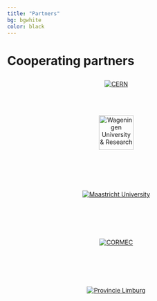 ```yaml
---
title: "Partners"
bg: bgwhite
color: black
---
```


# Cooperating partners

<center>
  <a href="https://home.web.cern.ch/"><figure class="partnerlogo" style="padding: 10px 107px 10px 107px">
    <img src="assets/partner-logos/cern.png" alt="CERN">
  </figure></a>
  <a href="https://www.wur.nl/en.htm"><figure class="partnerlogo" style="padding: 40px 40px 40px 40px">
    <img src="assets/partner-logos/wur.svg" style="height: 80px" alt="Wageningen University & Research">
  </figure></a>
  <a href="https://www.maastrichtuniversity.nl/"><figure class="partnerlogo" style="padding: 40px 40px 40px 40px">
    <img src="assets/partner-logos/maastricht.png" alt="Maastricht University">
  </figure></a>
  <a href="http://cormec.eu/"><figure class="partnerlogo" style="padding: 40px 20px 40px 20px">
    <img src="assets/partner-logos/cormec.png" alt="CORMEC">
  </figure></a>
  <a href="https://www.limburg.nl/"><figure class="partnerlogo" style="padding: 40px 40px 40px 40px">
    <img src="assets/partner-logos/limburg_logo.jpg" alt="Provincie Limburg">
  </figure></a>
</center>
